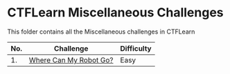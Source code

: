 # CTFLearn Miscellaneous Challenges

This folder contains all the Miscellaneous challenges in CTFLearn

|No. |Challenge        |Difficulty|
|----|-----------------|----------|
|1.  |<a href="">Where Can My Robot Go?</a>|Easy|

